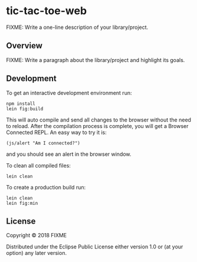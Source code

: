 # tic-tac-toe-web

FIXME: Write a one-line description of your library/project.

## Overview

FIXME: Write a paragraph about the library/project and highlight its goals.

## Development

To get an interactive development environment run:

    npm install
    lein fig:build

This will auto compile and send all changes to the browser without the
need to reload. After the compilation process is complete, you will
get a Browser Connected REPL. An easy way to try it is:

    (js/alert "Am I connected?")

and you should see an alert in the browser window.

To clean all compiled files:

	lein clean

To create a production build run:

	lein clean
	lein fig:min


## License

Copyright © 2018 FIXME

Distributed under the Eclipse Public License either version 1.0 or (at your option) any later version.
